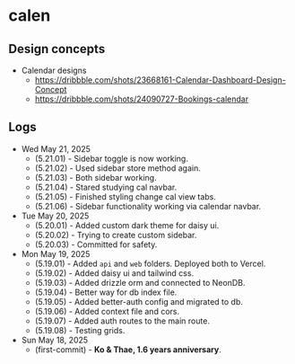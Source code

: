# calen

## Design concepts

- Calendar designs
  - https://dribbble.com/shots/23668161-Calendar-Dashboard-Design-Concept
  - https://dribbble.com/shots/24090727-Bookings-calendar

## Logs

- Wed May 21, 2025
  - (5.21.01) - Sidebar toggle is now working.
  - (5.21.02) - Used sidebar store method again.
  - (5.21.03) - Both sidebar working.
  - (5.21.04) - Stared studying cal navbar.
  - (5.21.05) - Finished styling change cal view tabs.
  - (5.21.06) - Sidebar functionality working via calendar navbar.
- Tue May 20, 2025
  - (5.20.01) - Added custom dark theme for daisy ui.
  - (5.20.02) - Trying to create custom sidebar.
  - (5.20.03) - Committed for safety.
- Mon May 19, 2025
  - (5.19.01) - Added `api` and `web` folders. Deployed both to Vercel.
  - (5.19.02) - Added daisy ui and tailwind css.
  - (5.19.03) - Added drizzle orm and connected to NeonDB.
  - (5.19.04) - Better way for db index file.
  - (5.19.05) - Added better-auth config and migrated to db.
  - (5.19.06) - Added context file and cors.
  - (5.19.07) - Added auth routes to the main route.
  - (5.19.08) - Testing grids.
- Sun May 18, 2025
  - (first-commit) - **Ko & Thae, 1.6 years anniversary**.

